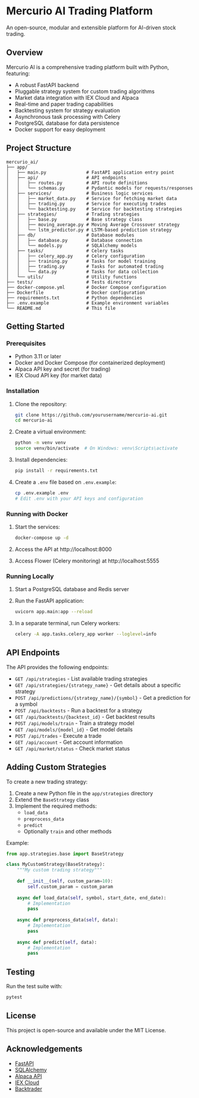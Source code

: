 # Mercurio AI Trading Platform

An open-source, modular and extensible platform for AI-driven stock trading.

## Overview

Mercurio AI is a comprehensive trading platform built with Python, featuring:

- A robust FastAPI backend
- Pluggable strategy system for custom trading algorithms
- Market data integration with IEX Cloud and Alpaca
- Real-time and paper trading capabilities
- Backtesting system for strategy evaluation
- Asynchronous task processing with Celery
- PostgreSQL database for data persistence
- Docker support for easy deployment

## Project Structure

```
mercurio_ai/
├── app/
│   ├── main.py               # FastAPI application entry point
│   ├── api/                  # API endpoints
│   │   ├── routes.py         # API route definitions
│   │   └── schemas.py        # Pydantic models for requests/responses
│   ├── services/             # Business logic services
│   │   ├── market_data.py    # Service for fetching market data
│   │   ├── trading.py        # Service for executing trades
│   │   └── backtesting.py    # Service for backtesting strategies
│   ├── strategies/           # Trading strategies
│   │   ├── base.py           # Base strategy class
│   │   ├── moving_average.py # Moving Average Crossover strategy
│   │   └── lstm_predictor.py # LSTM-based prediction strategy
│   ├── db/                   # Database modules
│   │   ├── database.py       # Database connection
│   │   └── models.py         # SQLAlchemy models
│   ├── tasks/                # Celery tasks
│   │   ├── celery_app.py     # Celery configuration
│   │   ├── training.py       # Tasks for model training
│   │   ├── trading.py        # Tasks for automated trading
│   │   └── data.py           # Tasks for data collection
│   └── utils/                # Utility functions
├── tests/                    # Tests directory
├── docker-compose.yml        # Docker Compose configuration
├── Dockerfile                # Docker configuration
├── requirements.txt          # Python dependencies
├── .env.example              # Example environment variables
└── README.md                 # This file
```

## Getting Started

### Prerequisites

- Python 3.11 or later
- Docker and Docker Compose (for containerized deployment)
- Alpaca API key and secret (for trading)
- IEX Cloud API key (for market data)

### Installation

1. Clone the repository:
   ```bash
   git clone https://github.com/yourusername/mercurio-ai.git
   cd mercurio-ai
   ```

2. Create a virtual environment:
   ```bash
   python -m venv venv
   source venv/bin/activate  # On Windows: venv\Scripts\activate
   ```

3. Install dependencies:
   ```bash
   pip install -r requirements.txt
   ```

4. Create a `.env` file based on `.env.example`:
   ```bash
   cp .env.example .env
   # Edit .env with your API keys and configuration
   ```

### Running with Docker

1. Start the services:
   ```bash
   docker-compose up -d
   ```

2. Access the API at http://localhost:8000
   
3. Access Flower (Celery monitoring) at http://localhost:5555

### Running Locally

1. Start a PostgreSQL database and Redis server

2. Run the FastAPI application:
   ```bash
   uvicorn app.main:app --reload
   ```

3. In a separate terminal, run Celery workers:
   ```bash
   celery -A app.tasks.celery_app worker --loglevel=info
   ```

## API Endpoints

The API provides the following endpoints:

- `GET /api/strategies` - List available trading strategies
- `GET /api/strategies/{strategy_name}` - Get details about a specific strategy
- `POST /api/predictions/{strategy_name}/{symbol}` - Get a prediction for a symbol
- `POST /api/backtests` - Run a backtest for a strategy
- `GET /api/backtests/{backtest_id}` - Get backtest results
- `POST /api/models/train` - Train a strategy model
- `GET /api/models/{model_id}` - Get model details
- `POST /api/trades` - Execute a trade
- `GET /api/account` - Get account information
- `GET /api/market/status` - Check market status

## Adding Custom Strategies

To create a new trading strategy:

1. Create a new Python file in the `app/strategies` directory
2. Extend the `BaseStrategy` class
3. Implement the required methods:
   - `load_data`
   - `preprocess_data`
   - `predict`
   - Optionally `train` and other methods

Example:

```python
from app.strategies.base import BaseStrategy

class MyCustomStrategy(BaseStrategy):
    """My custom trading strategy"""
    
    def __init__(self, custom_param=10):
        self.custom_param = custom_param
        
    async def load_data(self, symbol, start_date, end_date):
        # Implementation
        pass
        
    async def preprocess_data(self, data):
        # Implementation
        pass
        
    async def predict(self, data):
        # Implementation
        pass
```

## Testing

Run the test suite with:

```bash
pytest
```

## License

This project is open-source and available under the MIT License.

## Acknowledgements

- [FastAPI](https://fastapi.tiangolo.com/)
- [SQLAlchemy](https://www.sqlalchemy.org/)
- [Alpaca API](https://alpaca.markets/)
- [IEX Cloud](https://iexcloud.io/)
- [Backtrader](https://www.backtrader.com/)
